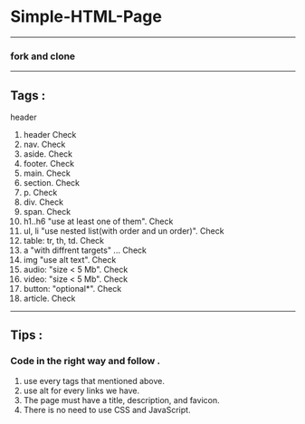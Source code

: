 # Simple-HTML-Page

---

### fork and clone

---

## Tags :
header

1. header         Check
2. nav.           Check
3. aside.         Check
4. footer.        Check
5. main.          Check
6. section.       Check
7. p.             Check
8. div.           Check
9. span.          Check
10. h1..h6 "use at least one of them".   Check
11. ul, li "use nested list(with order and un order)". Check
12. table: tr, th, td.    Check
13. a "with diffrent targets" ...   Check
14. img "use alt text".         Check
15. audio: "size < 5 Mb".       Check
16. video: "size < 5 Mb".       Check
17. button: "optional\*".       Check
18. article.                    Check

---

## Tips :

### Code in the right way and follow .

1. use every tags that mentioned above.
2. use alt for every links we have.
3. The page must have a title, description, and favicon.
4. There is no need to use CSS and JavaScript.
